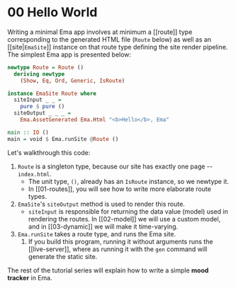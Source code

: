 # 00 Hello World

Writing a minimal Ema app involves at minimum a [[route]] type corresponding to the generated HTML file (`Route` below) as well as an [[site|`EmaSite`]] instance on that route type defining the site render pipeline. The simplest Ema app is presented below:

```haskell
newtype Route = Route ()
  deriving newtype
    (Show, Eq, Ord, Generic, IsRoute)

instance EmaSite Route where
  siteInput _ _ =
    pure $ pure ()
  siteOutput _ _ _ =
    Ema.AssetGenerated Ema.Html "<b>Hello</b>, Ema"

main :: IO ()
main = void $ Ema.runSite @Route ()
```

Let's walkthrough this code:

1. `Route` is a singleton type, because our site has exactly one page -- `index.html`. 
    - The unit type, `()`, already has an `IsRoute` instance, so we newtype it.
    - In [[01-routes]], you will see how to write more elaborate route types.
1. `EmaSite`'s `siteOutput` method is used to render this route. 
    - `siteInput` is responsible for returning the data value (model) used in rendering the routes. In [[02-model]] we will use a custom model, and in [[03-dynamic]] we will make it time-varying.
1. `Ema.runSite` takes a route type, and runs the Ema site. 
   1. If you build this program, running it without arguments runs the [[live-server]], where as running it with the `gen` command will generate the static site.

The rest of the tutorial series will explain how to write a simple **mood tracker** in Ema.